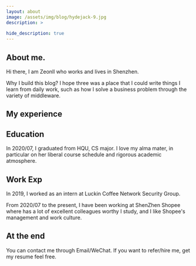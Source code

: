 ```yaml
---
layout: about
image: /assets/img/blog/hydejack-9.jpg
description: >
  
hide_description: true
---
```

## About me.
Hi there, I am Zeonll who works and lives in Shenzhen.

Why I build this blog?
I hope three was a place that I could write things I learn from daily work, such as how I solve a business problem through the variety of middleware.


## My experience

## Education
In 2020/07, I graduated from HQU, CS major. I love my alma mater, in particular on her liberal course schedule and rigorous academic atmosphere.

## Work Exp
In 2019, I worked as an intern at Luckin Coffee Network Security Group.

From 2020/07 to the present, I have been working at ShenZhen Shopee where has a lot of excellent colleagues worthy I study, and I like Shopee's management and work culture. 


## At the end
You can contact me through Email/WeChat. If you want to refer/hire me, get my resume feel free.
